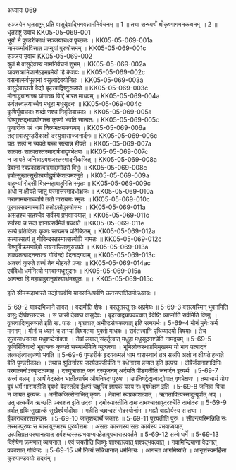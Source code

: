 अध्यायः 069

सञ्जयेन धृतराष्ट्रम् प्रति वासुदेवादिभगवन्नामनिर्वचनम् ॥ 1 ॥ तथा सन्ध्यर्थं श्रीकृष्णागमनकथनम् ॥ 2 ॥
धृतराष्ट्र उवाच 	KK05-05-069-001  
भूयो मे पुण्डरीकाक्षं सञ्जयाचक्ष्व पृच्छतः ।	KK05-05-069-001a  
नामकर्मार्थवित्तात प्राप्नुयां पुरुषोत्तमम् ॥	KK05-05-069-001c  
सञ्जय उवाच 	KK05-05-069-002  
श्रुतं मे वासुदेवस्य नामनिर्वचनं शुभम् ।	KK05-05-069-002a  
यावत्तत्राभिजानेऽहमप्रमेयो हि केशवः ॥	KK05-05-069-002c  
वसनात्सर्वभूतानां वसुत्वाद्देवयोनितः ।	KK05-05-069-003a  
वासुदेवस्ततो वेद्यो बृहत्त्वाद्विष्णुरुच्यते ॥	KK05-05-069-003c  
मौनाद्ध्यानाच्च योगाच्च विद्दि भारत माधवम् ।	KK05-05-069-004a  
सर्वतत्त्वलयाच्चैव मधुहा मधुसूदनः ॥	KK05-05-069-004c  
कृषिर्भूवाचकः शब्दो णश्च निर्वृतिवाचकः ।	KK05-05-069-005a  
विष्णुस्तद्भावयोगाच्च कृष्णो भवति सात्वतः ॥	KK05-05-069-005c  
पुण्डरीकं परं धाम नित्यमक्षयमव्ययम् ।	KK05-05-069-006a  
तद्भावात्पुण्डरीकाक्षो दस्युत्रासाज्जनार्दनः ॥	KK05-05-069-006c  
यतः सत्वं न च्यवते यच्च सत्वान्न हीयते ।	KK05-05-069-007a  
सात्वतः सात्वतस्तस्मादार्षभाद्वृषभेक्षणः ॥	KK05-05-069-007c  
न जायते जनित्राऽयमजस्तस्मादनीकजित् ।	KK05-05-069-008a  
देवानां स्वप्रकाशत्वाद्दमाद्दामोदरो विभुः ॥	KK05-05-069-008c  
हर्षात्सुखात्सुखैश्वर्याद्धृषीकेशत्वमश्नुते ।	KK05-05-069-009a  
बाहुभ्यां रोदसी बिभ्रन्महाबाहुरिति स्मृतः ॥	KK05-05-069-009c  
अधो न क्षीयते जातु यस्मात्तस्मादधोक्षजः ।	KK05-05-069-010a  
नराणामयनाच्चापि ततो नारायणः स्मृतः ॥	KK05-05-069-010c  
पूरणात्सदनाच्चापि ततोऽसौपुरुषोत्तमः ।	KK05-05-069-011a  
असतश्च सतश्चैव सर्वस्य प्रभवाप्ययात् ।	KK05-05-069-011c  
सर्वस्य च सदा ज्ञानात्सर्वमेतं प्रचक्षते ॥	KK05-05-069-011e  
सत्ये प्रतिष्ठितः कृष्णः सत्यमत्र प्रतिष्ठितम् ।	KK05-05-069-012a  
सत्यात्सत्यं तु गोविन्दस्तस्मात्सत्योपि नामतः ॥	KK05-05-069-012c  
विष्णुर्विक्रमणाद्देवो जयनाज्जिष्णुरुच्यते ।	KK05-05-069-013a  
शाश्वतत्वादनन्तश्च गोविन्दो वेदनाद्गवाम् ॥	KK05-05-069-013c  
अतत्त्वं कुरुते तत्त्वं तेन मोहयते प्रजाः ॥	KK05-05-069-014ac  
एवंविधो धर्मनित्यो भगवान्मधुसूदनः ।	KK05-05-069-015a  
आगन्ता हि महाबाहुरानृशंस्यार्थमच्युतः ॥ ॥	KK05-05-069-015c  

इति श्रीमन्महाभारते उद्योगपर्वणि यानसन्धिपर्वणि ऊनसप्ततितमोऽध्यायः ॥

5-69-2 यावदभिजाने तावत् । वदामीति शेषः । वस्तुतस्तु सः अप्रमेयः ॥ 5-69-3 वसत्यस्मिन् भुवनमिति वासुः दीर्घश्छान्दसः । स चासौ देवश्च वासुदेवः । बृहत्त्वाद्व्यापकत्वात् वेवेष्टि व्याप्नोति सर्वमिति विष्णुः । वृषत्वादिष्णुरुच्यते इति ख. पाठः । वृषत्वात् अभीष्टसेचकत्वात् इति रत्नगर्भः ॥ 5-69-4 मौनं मुनेः कर्म मननम् । मौनं च ध्यानं च ताभ्यां विषयतया युक्तो माधवः । सर्वतत्त्वानि पृथिव्यादयो विषयाः । तेच सुखसाधनतया मधुशब्देनोक्ताः । तेषां लयात् संहर्तृत्वात् मधुहा मधुसूदनश्चेति नामद्वयम् ॥ 5-69-5 कृषिरितिशब्दो भूवाचकः कृष्यते सस्यार्थमिति व्युत्पत्त्या । भूमिलोकस्थप्राणिमुखस्य यो भाव उत्पादनं तत्कर्तृत्वात्कृष्णो भवति ॥ 5-69-6 पुण्डरीकं हृदयकमलं धाम वासस्थानं तत्र सन्नपि अक्षो न क्षीयते हन्यते वेति पुण्डरीकाक्षः । तथाच श्रुतिर्नास्य जरयैतज्जीर्यति न वधेनास्य हन्यत इति हृत्पद्म । दोषैर्जरानाशादिभिः परमात्मनोऽस्पृष्टत्वमाह । दस्युत्रासात् जनं दस्युजनम् अर्दयति पीडयतीति जनार्दन इत्यर्थः ॥ 5-69-7 सत्त्वं बलम् । आर्षं वेदस्तेन भातीत्यार्षभ औपनिषदः पुरुषः । उपनिषद्वेद्यत्वाद्योगात् वृषभेक्षणः । तथाचायं योगः वृषं धर्मं भासयतीति वृषभो वेदस्तदेव ईक्षणं चक्षुरिव ज्ञापकं यस्य सः वृषभेक्षण इति ॥ 5-69-8 जनित्रा पित्रा न जायत इत्यजः । अनीकजित्सेनाजित् कृष्णः । देवानां स्वप्रकाशत्वात् । ऋगतावित्यस्मादुत्पूर्वात् अप् । उत् उत्कर्षेण ऋच्छति प्रकाशत इति उदरः । दमोस्यास्तीति दामः दामश्चासावुदरश्चेति दामोदरः ॥ 5-69-9 हर्षात् हृषिः सुखात्कं सुखैर्श्वर्यादीशः । महीति च्छान्दसं रोदस्योर्नाम । मह्यौ बाह्योर्यस्य स तथा । ईकाराकारश्छान्दसः ॥ 5-69-10 जातुशब्दार्थे जकारः ॥ 5-69-11 पुरयतीति पुरुः । सीदन्त्यस्मिन्निति सः तस्मात्पुरुषः स चासावुत्तमश्च पुरुषोत्तमः । असतः कारणस्य सतः कार्यस्य प्रभवाप्ययात् उत्पत्तिप्रलयस्थानत्वात् सर्वशब्दस्तत्प्रभवाप्ययहेतावुपचारात्प्रवर्तते ॥ 5-69-12 सत्ये धर्मे ॥ 5-69-13 विशेषेण क्रमणात् व्यापनात् । एवं जयतीति जिष्णुः शाश्वतत्वात् शश्वद्भवत्वात् । गवामिन्द्रियाणां वेदनात् प्रकाशात् गोविन्दः ॥ 5-69-15 धर्मे नित्यं सन्निधानात् धर्मनित्यः । आगन्ता आगमिष्यति । आनृशंस्यमहिंसा कुरुपाण्डवयोः तदर्थम् ॥
